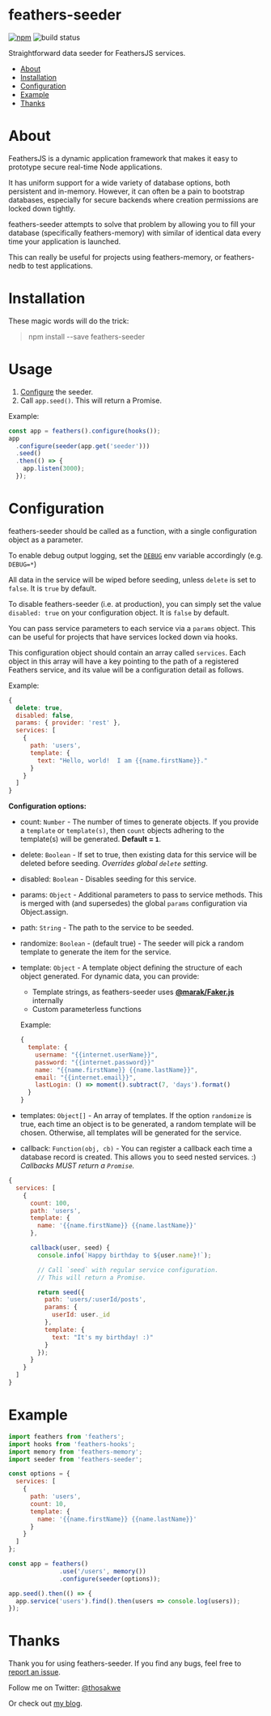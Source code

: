 # feathers-seeder

[![npm](https://img.shields.io/npm/v/feathers-seeder.svg)](https://www.npmjs.com/package/feathers-seeder)
![build status](https://api.travis-ci.org/thosakwe/feathers-seeder.svg?branch=master)

Straightforward data seeder for FeathersJS services.

* [About](#about)
* [Installation](#installation)
* [Configuration](#configuration)
* [Example](#example)
* [Thanks](#thanks)

# About
FeathersJS is a dynamic application framework that makes it easy to prototype secure real-time Node applications.

It has uniform support for a wide variety of database options, both persistent and in-memory. However, it can often be a pain to bootstrap databases, especially for secure backends where creation permissions are locked down tightly.

feathers-seeder attempts to solve that problem by allowing you to fill your database (specifically feathers-memory) with similar of identical data every time your application is launched.

This can really be useful for projects using feathers-memory, or feathers-nedb to test applications.

# Installation
These magic words will do the trick:
> npm install --save feathers-seeder

# Usage
1.  [Configure](#configuration) the seeder.
2.  Call `app.seed()`. This will return a Promise.

  Example:
  ```js
  const app = feathers().configure(hooks());
  app
    .configure(seeder(app.get('seeder')))
    .seed()
    .then(() => {
      app.listen(3000);
    });
  ```

# Configuration
feathers-seeder should be called as a function, with a single configuration object as a parameter.

To enable debug output logging, set the [`DEBUG`](https://github.com/visionmedia/debug#usage) env variable accordingly (e.g. `DEBUG=*`)

All data in the service will be wiped before seeding, unless `delete` is set to `false`. It is `true` by default.

To disable feathers-seeder (i.e. at production), you can simply set the value `disabled: true` on your configuration object. It is `false` by default.

You can pass service parameters to each service via a `params` object. This can be useful for projects that have services locked down via hooks.

This configuration object should contain an array called `services`. Each object in this array will have a key pointing to the path of a registered Feathers service, and its value will be a configuration detail as follows.

Example:

```js
{
  delete: true,
  disabled: false,
  params: { provider: 'rest' },
  services: [
    {
      path: 'users',
      template: {
        text: "Hello, world!  I am {{name.firstName}}."
      }
    }
  ]
}
```

**Configuration options:**
* count: `Number` - The number of times to generate objects. If you provide a `template` or `template(s)`, then `count` objects adhering to the template(s) will be generated. **Default = `1`**.

* delete: `Boolean` - If set to true, then existing data for this service will be deleted before seeding. *Overrides global `delete` setting*.

* disabled: `Boolean` - Disables seeding for this service.

* params: `Object` - Additional parameters to pass to service methods. This is merged with (and supersedes) the global `params` configuration via Object.assign.

* path: `String` - The path to the service to be seeded.

* randomize: `Boolean` - (default true) - The seeder will pick a random template to generate the item for the service.

* template: `Object` - A template object defining the structure of each object generated. For dynamic data, you can provide:
  - Template strings, as feathers-seeder uses **[@marak/Faker.js](https://github.com/marak/Faker.js/)** internally
  - Custom parameterless functions

  Example:
  ```js
  {
    template: {
      username: "{{internet.userName}}",
      password: "{{internet.password}}"
      name: "{{name.firstName}} {{name.lastName}}",
      email: "{{internet.email}}",
      lastLogin: () => moment().subtract(7, 'days').format()
    }
  }
  ```

* templates: `Object[]` - An array of templates. If the option `randomize` is true, each time an object is to be generated,
a random template will be chosen.  Otherwise, all templates will be generated for the service.

* callback: `Function(obj, cb)` - You can register a callback each time a database record is created. This allows you to seed
nested services. :) *Callbacks MUST return a `Promise`.*

```js
{
  services: [
    {
      count: 100,
      path: 'users',
      template: {
        name: '{{name.firstName}} {{name.lastName}}'
      },

      callback(user, seed) {
        console.info(`Happy birthday to ${user.name}!`);

        // Call `seed` with regular service configuration.
        // This will return a Promise.

        return seed({
          path: 'users/:userId/posts',
          params: {
            userId: user._id
          },
          template: {
            text: "It's my birthday! :)"
          }
        });
      }
    }
  ]
}
```

# Example
```js
import feathers from 'feathers';
import hooks from 'feathers-hooks';
import memory from 'feathers-memory';
import seeder from 'feathers-seeder';

const options = {
  services: [
    {
      path: 'users',
      count: 10,
      template: {
        name: '{{name.firstName}} {{name.lastName}}'
      }
    }
  ]
};

const app = feathers()
              .use('/users', memory())
              .configure(seeder(options));

app.seed().then(() => {
  app.service('users').find().then(users => console.log(users));
});

```

# Thanks
Thank you for using feathers-seeder. If you find any bugs, feel free to [report an issue]().

Follow me on Twitter: [@thosakwe](https://twitter.com/thosakwe)

Or check out [my blog](http://blog.thosakwe.com).
